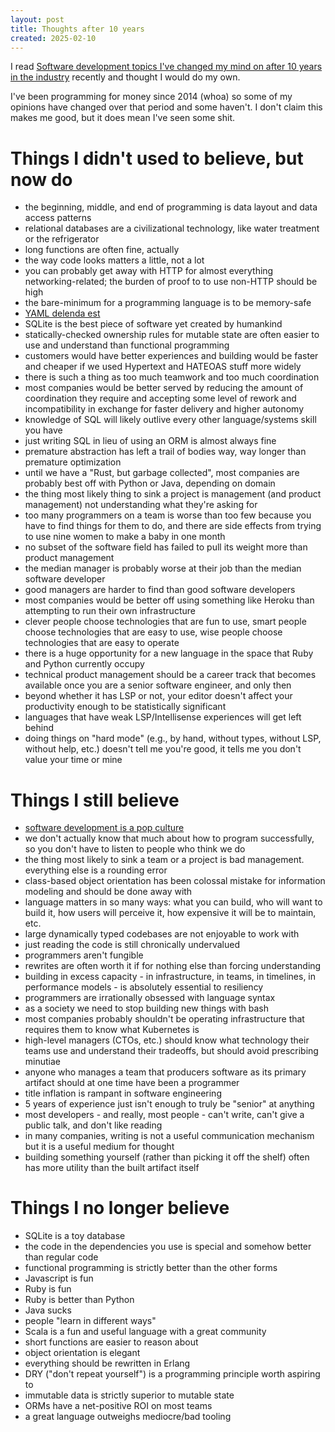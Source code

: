 ```yaml
---
layout: post
title: Thoughts after 10 years
created: 2025-02-10
---
```


I read [Software development topics I've changed my mind on after 10 years in the industry](https://chriskiehl.com/article/thoughts-after-10-years) recently and thought I would do my own.

I've been programming for money since 2014 (whoa) so some of my opinions have changed over that period and some haven't.
I don't claim this makes me good, but it does mean I've seen some shit.


# Things I didn't used to believe, but now do

- the beginning, middle, and end of programming is data layout and data access patterns
- relational databases are a civilizational technology, like water treatment or the refrigerator
- long functions are often fine, actually
- the way code looks matters a little, not a lot
- you can probably get away with HTTP for almost everything networking-related; the burden of proof to to use non-HTTP should be high
- the bare-minimum for a programming language is to be memory-safe
- [YAML delenda est](https://en.wikipedia.org/wiki/Carthago_delenda_est)
- SQLite is the best piece of software yet created by humankind
- statically-checked ownership rules for mutable state are often easier to use and understand than functional programming
- customers would have better experiences and building would be faster and cheaper if we used Hypertext and HATEOAS stuff more widely
- there is such a thing as too much teamwork and too much coordination
- most companies would be better served by reducing the amount of coordination they require and accepting some level of rework and incompatibility in exchange for faster delivery and higher autonomy
- knowledge of SQL will likely outlive every other language/systems skill you have
- just writing SQL in lieu of using an ORM is almost always fine
- premature abstraction has left a trail of bodies way, way longer than premature optimization
- until we have a "Rust, but garbage collected", most companies are probably best off with Python or Java, depending on domain
- the thing most likely thing to sink a project is management (and product management) not understanding what they're asking for
- too many programmers on a team is worse than too few because you have to find things for them to do, and there are side effects from trying to use nine women to make a baby in one month
- no subset of the software field has failed to pull its weight more than product management
- the median manager is probably worse at their job than the median software developer
- good managers are harder to find than good software developers
- most companies would be better off using something like Heroku than attempting to run their own infrastructure
- clever people choose technologies that are fun to use, smart people choose technologies that are easy to use, wise people choose technologies that are easy to operate
- there is a huge opportunity for a new language in the space that Ruby and Python currently occupy
- technical product management should be a career track that becomes available once you are a senior software engineer, and only then
- beyond whether it has LSP or not, your editor doesn't affect your productivity enough to be statistically significant
- languages that have weak LSP/Intellisense experiences will get left behind
- doing things on "hard mode" (e.g., by hand, without types, without LSP, without help, etc.) doesn't tell me you're good, it tells me you don't value your time or mine


# Things I still believe

- [software development is a pop culture](https://link.springer.com/content/pdf/bbm:978-3-319-90008-7/1.pdf)
- we don't actually know that much about how to program successfully, so you don't have to listen to people who think we do
- the thing most likely to sink a team or a project is bad management. everything else is a rounding error
- class-based object orientation has been colossal mistake for information modeling and should be done away with
- language matters in so many ways: what you can build, who will want to build it, how users will perceive it, how expensive it will be to maintain, etc.
- large dynamically typed codebases are not enjoyable to work with
- just reading the code is still chronically undervalued
- programmers aren't fungible
- rewrites are often worth it if for nothing else than forcing understanding
- building in excess capacity - in infrastructure, in teams, in timelines, in performance models - is absolutely essential to resiliency
- programmers are irrationally obsessed with language syntax
- as a society we need to stop building new things with bash
- most companies probably shouldn't be operating infrastructure that requires them to know what Kubernetes is
- high-level managers (CTOs, etc.) should know what technology their teams use and understand their tradeoffs, but should avoid prescribing minutiae
- anyone who manages a team that producers software as its primary artifact should at one time have been a programmer
- title inflation is rampant in software engineering
- 5 years of experience just isn't enough to truly be "senior" at anything
- most developers - and really, most people - can't write, can't give a public talk, and don't like reading
- in many companies, writing is not a useful communication mechanism but it is a useful medium for thought
- building something yourself (rather than picking it off the shelf) often has more utility than the built artifact itself


# Things I no longer believe

- SQLite is a toy database
- the code in the dependencies you use is special and somehow better than regular code
- functional programming is strictly better than the other forms
- Javascript is fun
- Ruby is fun
- Ruby is better than Python
- Java sucks
- people "learn in different ways"
- Scala is a fun and useful language with a great community
- short functions are easier to reason about
- object orientation is elegant
- everything should be rewritten in Erlang
- DRY ("don't repeat yourself") is a programming principle worth aspiring to
- immutable data is strictly superior to mutable state
- ORMs have a net-positive ROI on most teams
- a great language outweighs mediocre/bad tooling
